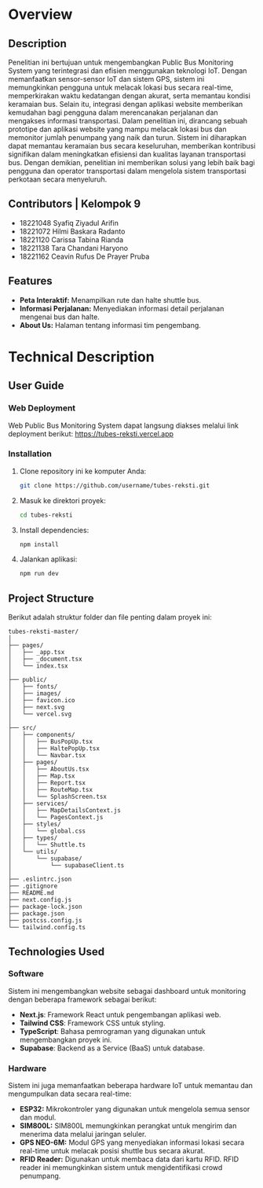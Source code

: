 # Overview
## Description
Penelitian ini bertujuan untuk mengembangkan Public Bus Monitoring System yang terintegrasi dan efisien menggunakan teknologi IoT. Dengan memanfaatkan sensor-sensor IoT dan sistem GPS, sistem ini memungkinkan pengguna untuk melacak lokasi bus secara real-time, memperkirakan waktu kedatangan dengan akurat, serta memantau kondisi keramaian bus. Selain itu, integrasi dengan aplikasi website memberikan kemudahan bagi pengguna dalam merencanakan perjalanan dan mengakses informasi transportasi.
Dalam penelitian ini, dirancang sebuah prototipe dan aplikasi website yang mampu melacak lokasi bus dan memonitor jumlah penumpang yang naik dan turun. Sistem ini diharapkan dapat memantau keramaian bus secara keseluruhan, memberikan kontribusi signifikan dalam meningkatkan efisiensi dan kualitas layanan transportasi bus. Dengan demikian, penelitian ini memberikan solusi yang lebih baik bagi pengguna dan operator transportasi dalam mengelola sistem transportasi perkotaan secara menyeluruh.

## Contributors | Kelompok 9
- 18221048 Syafiq Ziyadul Arifin
- 18221072 Hilmi Baskara Radanto
- 18221120 Carissa Tabina Rianda
- 18221138 Tara Chandani Haryono
- 18221162 Ceavin Rufus De Prayer Pruba

## Features
- **Peta Interaktif:** Menampilkan rute dan halte shuttle bus.
- **Informasi Perjalanan:** Menyediakan informasi detail perjalanan mengenai bus dan halte.
- **About Us:** Halaman tentang informasi tim pengembang.

# Technical Description

## User Guide
### Web Deployment
Web Public Bus Monitoring System dapat langsung diakses melalui link deployment berikut: https://tubes-reksti.vercel.app

### Installation
1. Clone repository ini ke komputer Anda:
    ```bash
    git clone https://github.com/username/tubes-reksti.git
    ```
2. Masuk ke direktori proyek:
    ```bash
    cd tubes-reksti
    ```
3. Install dependencies:
    ```bash
    npm install
    ```
4. Jalankan aplikasi:
    ```bash
    npm run dev
    ```

## Project Structure
Berikut adalah struktur folder dan file penting dalam proyek ini:

```
tubes-reksti-master/
│
├── pages/
│   ├── _app.tsx
│   ├── _document.tsx
│   └── index.tsx
│
├── public/
│   ├── fonts/
│   ├── images/
│   ├── favicon.ico
│   ├── next.svg
│   └── vercel.svg
│
├── src/
│   ├── components/
│   │   ├── BusPopUp.tsx
│   │   ├── HaltePopUp.tsx
│   │   └── Navbar.tsx
│   ├── pages/
│   │   ├── AboutUs.tsx
│   │   ├── Map.tsx
│   │   ├── Report.tsx
│   │   ├── RouteMap.tsx
│   │   └── SplashScreen.tsx
│   ├── services/
│   │   ├── MapDetailsContext.js
│   │   └── PagesContext.js
│   ├── styles/
│   │   └── global.css
│   ├── types/
│   │   └── Shuttle.ts
│   └── utils/
│       └── supabase/
│           └── supabaseClient.ts
│
├── .eslintrc.json
├── .gitignore
├── README.md
├── next.config.js
├── package-lock.json
├── package.json
├── postcss.config.js
└── tailwind.config.ts
```

## Technologies Used
### Software
Sistem ini mengembangkan website sebagai dashboard untuk monitoring dengan beberapa framework sebagai berikut:
- **Next.js**: Framework React untuk pengembangan aplikasi web.
- **Tailwind CSS**: Framework CSS untuk styling.
- **TypeScript**: Bahasa pemrograman yang digunakan untuk mengembangkan proyek ini.
- **Supabase**: Backend as a Service (BaaS) untuk database.

### Hardware
Sistem ini juga memanfaatkan beberapa hardware IoT untuk memantau dan mengumpulkan data secara real-time:
- **ESP32:** Mikrokontroler yang digunakan untuk mengelola semua sensor dan modul.
- **SIM800L:** SIM800L memungkinkan perangkat untuk mengirim dan menerima data melalui jaringan seluler.
- **GPS NEO-6M:** Modul GPS yang menyediakan informasi lokasi secara real-time untuk melacak posisi shuttle bus secara akurat.
- **RFID Reader:** Digunakan untuk membaca data dari kartu RFID. RFID reader ini memungkinkan sistem untuk mengidentifikasi crowd penumpang.

